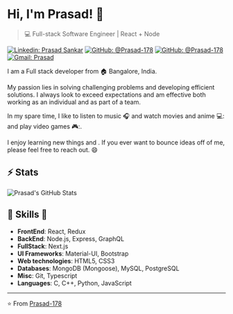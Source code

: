 # Hi, I'm Prasad! 👋

>  💻 Full-stack Software Engineer | React + Node

[![Linkedin: Prasad Sankar](https://img.shields.io/badge/-Prasad%20Sankar-blue?style=flat-square&logo=Linkedin&logoColor=white&link=https://www.linkedin.com/in/prasad-sankar-370362223/)](https://www.linkedin.com/in/prasad-sankar-370362223/)
[![GitHub: @Prasad-178](https://img.shields.io/github/followers/Prasad-178?label=follow&style=social)](https://github.com/Prasad-178)
[![GitHub: @Prasad-178](https://img.shields.io/github/followers/Prasad-178?label=follow&style=social)](https://github.com/Prasad-178)
[![Gmail: Prasad](https://img.shields.io/badge/Gmail-prasad-red)](mailto:prasadjs178@gmail.com)

I am a Full stack developer from :house: Bangalore, India.

My passion lies in solving challenging problems and developing efficient solutions.
I always look to exceed expectations and am effective both working as an individual and as part of a team.

In my spare time, I like to listen to music :headphones: and watch movies and anime 💻: and play video games 🎮:.

I enjoy learning new things and . 
If you ever want to bounce ideas off of me, please feel free to reach out. 😄

## ⚡ Stats
![Prasad's GitHub Stats](https://github-readme-stats.vercel.app/api?username=Prasad-178&hide=["issues"]&show_icons=true)

##  🎉 Skills  🎉
- **FrontEnd**: React, Redux
- **BackEnd**: Node.js, Express, GraphQL
- **FullStack**: Next.js
- **UI Frameworks**: Material-UI, Bootstrap
- **Web technologies**: HTML5, CSS3
- **Databases**: MongoDB (Mongoose), MySQL, PostgreSQL
- **Misc**: Git, Typescript
- **Languages**: C, C++, Python, JavaScript

---
⭐️ From [Prasad-178](https://github.com/Prasad-178)

